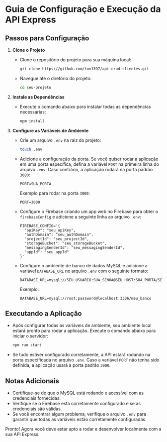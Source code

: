 # Guia de Configuração e Execução da API Express

## Passos para Configuração

1. **Clone o Projeto**
   - Clone o repositório do projeto para sua máquina local:
     ```bash
     git clone https://github.com/ton1397/api-crud-clientes.git
     ```
   - Navegue até o diretório do projeto:
     ```bash
     cd seu-projeto
     ```

2. **Instale as Dependências**
   - Execute o comando abaixo para instalar todas as dependências necessárias:
     ```bash
     npm install
     ```

3. **Configure as Variáveis de Ambiente**
   - Crie um arquivo `.env` na raiz do projeto:
     ```bash
     touch .env
     ```
   - Adicione a configuração da porta. Se você quiser rodar a aplicação em uma porta específica, defina a variável `PORT` na primeira linha do arquivo `.env`. Caso contrário, a aplicação rodará na porta padrão `3000`:
     ```env
     PORT=SUA_PORTA
     ```
     Exemplo para rodar na porta `3000`:
     ```env
     PORT=3000
     ```

   - Configure o Firebase criando um app web no Firebase para obter o `firebaseConfig` e adicione a seguinte linha ao arquivo `.env`:
     ```env
     FIREBASE_CONFIG='{
       "apiKey": "seu_apiKey",
       "authDomain": "seu_authDomain",
       "projectId": "seu_projectId",
       "storageBucket": "seu_storageBucket",
       "messagingSenderId": "seu_messagingSenderId",
       "appId": "seu_appId"
     }'
     ```

   - Configure o ambiente de banco de dados MySQL e adicione a variável `DATABASE_URL` no arquivo `.env` com o seguinte formato:
     ```env
     DATABASE_URL=mysql://SEU_USUARIO:SUA_SENHA@SEU_HOST:SUA_PORTA/SEU_BANCO_DE_DADOS
     ```

     Exemplo:
     ```env
     DATABASE_URL=mysql://root:password@localhost:3306/meu_banco
     ```

## Executando a Aplicação

- Após configurar todas as variáveis de ambiente, seu ambiente local estará pronto para rodar a aplicação. Execute o comando abaixo para iniciar o servidor:
  ```bash
  npm run start
  ```

- Se tudo estiver configurado corretamente, a API estará rodando na porta especificada no arquivo `.env`. Caso a variável `PORT` não tenha sido definida, a aplicação usará a porta padrão `3000`.

## Notas Adicionais

- Certifique-se de que o MySQL está rodando e acessível com as credenciais fornecidas.
- Verifique se o Firebase está corretamente configurado e se as credenciais são válidas.
- Se você encontrar algum problema, verifique o arquivo `.env` para garantir que todas as variáveis estão corretamente configuradas.

Pronto! Agora você deve estar apto a rodar e desenvolver localmente com a sua API Express.

